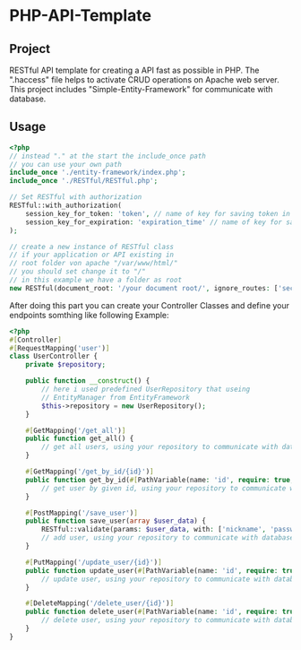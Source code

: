 # PHP-API-Template
## Project
RESTful API template for creating a API fast as possible in PHP. The ".haccess" file helps to activate CRUD operations on Apache web server. This project includes "Simple-Entity-Framework" for
communicate with database.

## Usage
```php
<?php
// instead "." at the start the include_once path
// you can use your own path
include_once './entity-framework/index.php';
include_once './RESTful/RESTful.php';

// Set RESTful with authorization
RESTful::with_authorization(
    session_key_for_token: 'token', // name of key for saving token in $_SESSION
    session_key_for_expiration: 'expiration_time' // name of key for saving expiration time in $_SESSION
);

// create a new instance of RESTful class
// if your application or API existing in 
// root folder von apache "/var/www/html/"
// you should set change it to "/"
// in this example we have a folder as root
new RESTful(document_root: '/your document root/', ignore_routes: ['security']);
```
After doing this part you can create your Controller Classes
and define your endpoints somthing like following Example:
```php
<?php
#[Controller]
#[RequestMapping('user')]
class UserController {
    private $repository;

    public function __construct() {
        // here i used predefined UserRepository that useing 
        // EntityManager from EntityFramework 
        $this->repository = new UserRepository();
    }

    #[GetMapping('/get_all')]
    public function get_all() {
        // get all users, using your repository to communicate with database
    }

    #[GetMapping('/get_by_id/{id}')]
    public function get_by_id(#[PathVariable(name: 'id', require: true, validate: Validate::INT)] int $id) {
        // get user by given id, using your repository to communicate with database
    }

    #[PostMapping('/save_user')]
    public function save_user(array $user_data) {
        RESTful::validate(params: $user_data, with: ['nickname', 'password']);
        // add user, using your repository to communicate with database
    }

    #[PutMapping('/update_user/{id}')]
    public function update_user(#[PathVariable(name: 'id', require: true, validate: Validate::INT)] int $id, array $user_object) {
        // update user, using your repository to communicate with database
    }

    #[DeleteMapping('/delete_user/{id}')]
    public function delete_user(#[PathVariable(name: 'id', require: true, validate: Validate::INT)] int $id) {
        // delete user, using your repository to communicate with database
    }
}
```
